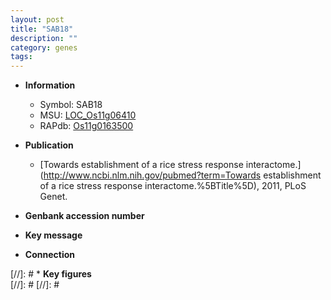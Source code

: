```yaml
---
layout: post
title: "SAB18"
description: ""
category: genes
tags: 
---
```


* **Information**  
    + Symbol: SAB18  
    + MSU: [LOC_Os11g06410](http://rice.plantbiology.msu.edu/cgi-bin/ORF_infopage.cgi?orf=LOC_Os11g06410)  
    + RAPdb: [Os11g0163500](http://rapdb.dna.affrc.go.jp/viewer/gbrowse_details/irgsp1?name=Os11g0163500)  

* **Publication**  
    + [Towards establishment of a rice stress response interactome.](http://www.ncbi.nlm.nih.gov/pubmed?term=Towards establishment of a rice stress response interactome.%5BTitle%5D), 2011, PLoS Genet.

* **Genbank accession number**  

* **Key message**  

* **Connection**  

[//]: # * **Key figures**  
[//]: # 
[//]: # 
